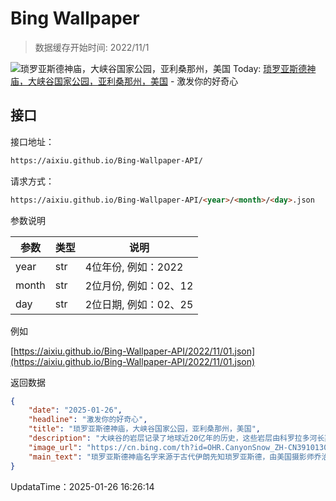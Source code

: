 # Bing Wallpaper

> 数据缓存开始时间: 2022/11/1

![琐罗亚斯德神庙，大峡谷国家公园，亚利桑那州，美国](https://cn.bing.com/th?id=OHR.CanyonSnow_ZH-CN3910130781_1920x1080.webp)
Today: [琐罗亚斯德神庙，大峡谷国家公园，亚利桑那州，美国](https://cn.bing.com/th?id=OHR.CanyonSnow_ZH-CN3910130781_1920x1080.webp) - 激发你的好奇心

## 接口

接口地址：

```html
https://aixiu.github.io/Bing-Wallpaper-API/
```

请求方式：

```html
https://aixiu.github.io/Bing-Wallpaper-API/<year>/<month>/<day>.json
```

参数说明

| 参数 | 类型 | 说明 |
| - | - | - |
| year | str | 4位年份, 例如：2022 |
| month | str | 2位月份, 例如：02、12 |
| day | str | 2位日期, 例如：02、25 |

例如

[https://aixiu.github.io/Bing-Wallpaper-API/2022/11/01.json](https://aixiu.github.io/Bing-Wallpaper-API/2022/11/01.json)

返回数据

```json
{
    "date": "2025-01-26",
    "headline": "激发你的好奇心",
    "title": "琐罗亚斯德神庙，大峡谷国家公园，亚利桑那州，美国",
    "description": "大峡谷的岩层记录了地球近20亿年的历史，这些岩层由科罗拉多河长期侵蚀形成。尽管地质学家对大峡谷的形成过程仍存在一些争议，但最新研究表明，科罗拉多河大约在500万到600万年前开始在这一地区开凿出河道。从那时起，这条河流不断加深和拓宽峡谷，最终塑造出如今壮观的地质奇观。",
    "image_url": "https://cn.bing.com/th?id=OHR.CanyonSnow_ZH-CN3910130781_1920x1080.webp",
    "main_text": "琐罗亚斯德神庙名字来源于古代伊朗先知琐罗亚斯德，由美国摄影师乔治·沃顿·詹姆斯和地质学家克拉伦斯·达顿共同命名。"
}
```

UpdataTime：2025-01-26 16:26:14
